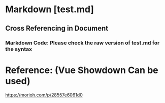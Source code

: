 # Markdown [test.md]

## Cross Referencing in Document

### Markdown Code: Please check the raw version of test.md for the syntax

# Reference: (Vue Showdown Can be used) 
https://morioh.com/p/28557e6061d0
